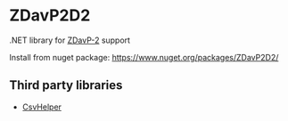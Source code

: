 ZDavP2D2
========

.NET library for [ZDavP-2](http://www.durs.gov.si/si/aktualno/nove_zahteve_za_racunalniske_programe_za_izdajanje_racunov/zahteve_za_racunalniske_programe_in_elektronske_naprave_ki_se_uporabljajo_za_izdajanje_racunov_pri_gotovinskem_poslovanju/) support

Install from nuget package:
https://www.nuget.org/packages/ZDavP2D2/


Third party libraries
---------------------

- [CsvHelper](https://github.com/JoshClose/CsvHelper)
